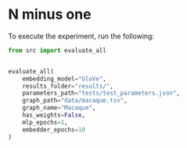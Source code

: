 # N minus one

To execute the experiment, run the following:

```python
from src import evaluate_all


evaluate_all(
    embedding_model="GloVe",
    results_folder="results/",
    parameters_path="tests/test_parameters.json",
    graph_path="data/macaque.tsv",
    graph_name="Macaque",
    has_weights=False,
    mlp_epochs=1,
    embedder_epochs=10
)

```